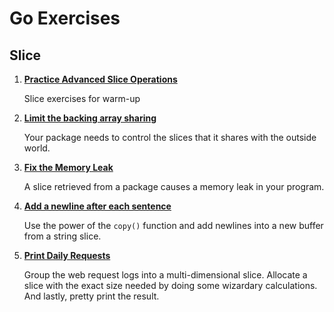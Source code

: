 # Go Exercises
## Slice

1. **[Practice Advanced Slice Operations](https://github.com/4ppe/Go-Exercises/tree/main/slices/adv-ops-practice)**

    Slice exercises for warm-up

2. **[Limit the backing array sharing](https://github.com/4ppe/Go-Exercises/tree/main/slices/limit-the-backing-array-sharing)**

    Your package needs to control the slices that it shares with the outside world.

3. **[Fix the Memory Leak](https://github.com/4ppe/Go-Exercises/tree/main/slices/fix-the-memory-leak)**

    A slice retrieved from a package causes a memory leak in your program.

4. **[Add a newline after each sentence](https://github.com/4ppe/Go-Exercises/tree/main/slices/add-lines)**

    Use the power of the `copy()` function and add newlines into a new buffer from a string slice.

5. **[Print Daily Requests](https://github.com/4ppe/Go-Exercises/tree/main/slices/print-daily-requestss)**

    Group the web request logs into a multi-dimensional slice. Allocate a slice with the exact size needed by doing some wizardary calculations. And lastly, pretty print the result.
